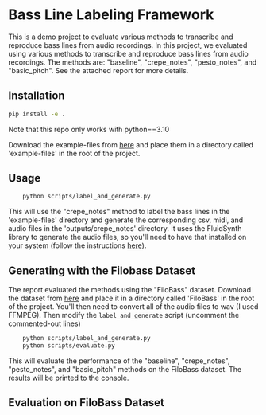 # Bass Line Labeling Framework
This is a demo project to evaluate various methods to transcribe and reproduce bass lines from audio recordings.
In this project, we evaluated using various methods to transcribe and reproduce bass lines from audio recordings. The methods are: "baseline", "crepe_notes", "pesto_notes", and "basic_pitch". See the attached report for more details.

## Installation
```bash
pip install -e .
```
Note that this repo only works with python==3.10

Download the example-files from [here](https://drive.google.com/drive/folders/1) and place them in a directory called 'example-files' in the root of the project.

## Usage
```bash
    python scripts/label_and_generate.py
```

This will use the "crepe_notes" method to label the bass lines in the 'example-files' directory and generate the corresponding csv, midi, and audio files in the 'outputs/crepe_notes' directory. It uses the FluidSynth library to generate the audio files, so you'll need to have that installed on your system (follow the instructions [here](https://github.com/bzamecnik/midi2audio)).

## Generating with the Filobass Dataset
The report evaluated the methods using the "FiloBass" dataset. Download the dataset from [here](https://zenodo.org/records/10069709) and place it in a directory called 'FiloBass' in the root of the project.
You'll then need to convert all of the audio files to wav (I used FFMPEG). Then modify the `label_and_generate` script (uncomment the commented-out lines)

```bash
    python scripts/label_and_generate.py
    python scripts/evaluate.py
```

This will evaluate the performance of the "baseline", "crepe_notes", "pesto_notes", and "basic_pitch" methods on the FiloBass dataset. The results will be printed to the console.


## Evaluation on FiloBass Dataset
